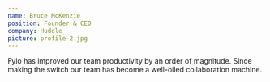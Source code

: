 ```yaml
---
name: Bruce McKenzie
position: Founder & CEO
company: Huddle
picture: profile-2.jpg
---
```


Fylo has improved our team productivity by an order of magnitude.
Since making the switch our team has become a well-oiled collaboration
machine.
